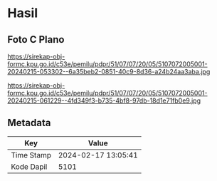# Hasil

## Foto C Plano

https://sirekap-obj-formc.kpu.go.id/c53e/pemilu/pdpr/51/07/07/20/05/5107072005001-20240215-053302--6a35beb2-0851-40c9-8d36-a24b24aa3aba.jpg

https://sirekap-obj-formc.kpu.go.id/c53e/pemilu/pdpr/51/07/07/20/05/5107072005001-20240215-061229--4fd349f3-b735-4bf8-97db-18d1e71fb0e9.jpg


## Metadata

| Key        | Value               |
| ---------- | ------------------- |
| Time Stamp | 2024-02-17 13:05:41 |
| Kode Dapil | 5101                |




